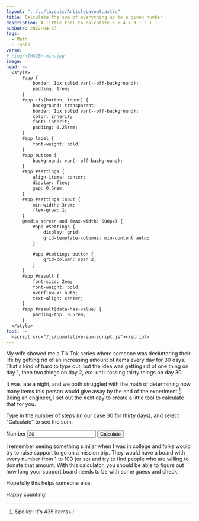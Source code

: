 ```yaml
---
layout: "../../layouts/ArticleLayout.astro"
title: Calculate the sum of everything up to a given number
description: A little tool to calculate 5 + 4 + 3 + 2 + 1
pubDate: 2022-04-23
tags:
  - Math
  - Tools
verse:
# /img/<IMAGE>.min.jpg
image:
head: >-
  <style>
      #app {
          border: 1px solid var(--off-background);
          padding: 1rem;
      }
      #app :is(button, input) {
          background: transparent;
          border: 1px solid var(--off-background);
          color: inherit;
          font: inherit;
          padding: 0.25rem;
      }
      #app label {
          font-weight: bold;
      }
      #app button {
          background: var(--off-background);
      }
      #app #settings {
          align-items: center;
          display: flex;
          gap: 0.5rem;
      }
      #app #settings input {
          min-width: 3rem;
          flex-grow: 1;
      }
      @media screen and (max-width: 500px) {
          #app #settings {
              display: grid;
              grid-template-columns: min-content auto;
          }

          #app #settings button {
              grid-column: span 2;
          }
      }
      #app #result {
          font-size: 2em;
          font-weight: bold;
          overflow-x: auto;
          text-align: center;
      }
      #app #result[data-has-value] {
          padding-top: 0.5rem;
      }
  </style>
foot: >-
  <script src="/js/cumulative-sum-script.js"></script>
---
```


My wife showed me a Tik Tok series where someone was decluttering their life by getting rid of an increasing amount of items every day for 30 days. That's kind of hard to type out, but the idea was getting rid of one thing on day 1, then two things on day 2, _etc._ until tossing thirty things on day 30.

It was late a night, and we both struggled with the math of determining how many items this person would give away by the end of the experiment [^1]. Being an engineer, I set out the next day to create a little tool to calculate that for you.

Type in the number of steps (in our case 30 for thirty days), and select "Calculate" to see the sum:

<div id="app">
<form id="settings">
    <label for="x">Number</label>
    <input id="x" min="1" name="x" type="number" value="30"/>
    <button>Calculate</button>
</form>
<div aria-live="polite" id="result"></div>
</div>

I remember seeing something similar when I was in college and folks would try to raise support to go on a mission trip. They would have a board with every number from 1 to 100 (or so) and try to find people who are willing to donate that amount. With this calculator, you should be able to figure out how long your support board needs to be with some guess and check.

Hopefully this helps someone else.

Happy counting!

[^1]: Spoiler: It's 435 items
